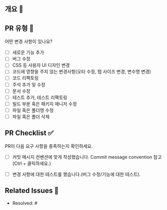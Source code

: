 ## 개요 📢
<!---- 변경 사항 및 관련 이슈에 대해 간단하게 작성해주세요. 어떻게보다 무엇을 왜 수정했는지 설명해주세요. -->
<!---- Resolves: #(Isuue Number) -->

## PR 유형 📌
어떤 변경 사항이 있나요?
- [ ] 새로운 기능 추가
- [ ] 버그 수정
- [ ] CSS 등 사용자 UI 디자인 변경
- [ ] 코드에 영향을 주지 않는 변경사항(오타 수정, 탭 사이즈 변경, 변수명 변경)
- [ ] 코드 리팩토링
- [ ] 주석 추가 및 수정
- [ ] 문서 수정
- [ ] 테스트 추가, 테스트 리팩토링
- [ ] 빌드 부분 혹은 패키지 매니저 수정
- [ ] 파일 혹은 폴더명 수정
- [ ] 파일 혹은 폴더 삭제

## PR Checklist ✅
PR이 다음 요구 사항을 충족하는지 확인하세요.
- [ ] 커밋 메시지 컨벤션에 맞게 작성했습니다.  Commit message convention 참고  (Ctrl + 클릭하세요.)
- [ ] 변경 사항에 대한 테스트를 했습니다.(버그 수정/기능에 대한 테스트).


## Related Issues 💭
<!-- 작업한 이슈번호를 # 뒤에 붙여주세요. 수고했습니다~* -->
- Resolved: #
